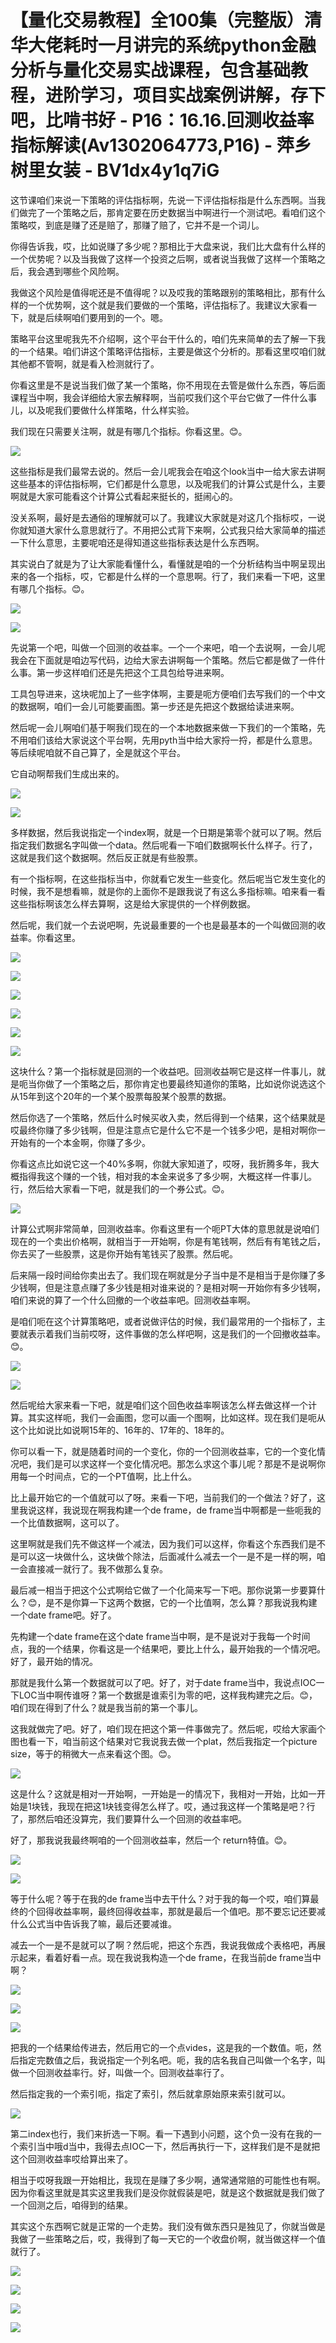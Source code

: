 # 【量化交易教程】全100集（完整版）清华大佬耗时一月讲完的系统python金融分析与量化交易实战课程，包含基础教程，进阶学习，项目实战案例讲解，存下吧，比啃书好 - P16：16.16.回测收益率指标解读(Av1302064773,P16) - 萍乡树里女装 - BV1dx4y1q7iG

这节课咱们来说一下策略的评估指标啊，先说一下评估指标指是什么东西啊。当我们做完了一个策略之后，那肯定要在历史数据当中啊进行一个测试吧。看咱们这个策略哎，到底是赚了还是赔了，那赚了赔了，它并不是一个词儿。

你得告诉我，哎，比如说赚了多少呢？那相比于大盘来说，我们比大盘有什么样的一个优势呢？以及当我做了这样一个投资之后啊，或者说当我做了这样一个策略之后，我会遇到哪些个风险啊。

我做这个风险是值得呢还是不值得呢？以及哎我的策略跟别的策略相比，那有什么样的一个优势啊，这个就是我们要做的一个策略，评估指标了。我建议大家看一下，就是后续啊咱们要用到的一个。嗯。

策略平台这里呢我先不介绍啊，这个平台干什么的，咱们先来简单的去了解一下我的一个结果。咱们讲这个策略评估指标，主要是做这个分析的。那看这里哎咱们就其他都不管啊，就是看入检测就行了。

你看这里是不是说当我们做了某一个策略，你不用现在去管是做什么东西，等后面课程当中啊，我会详细给大家去解释啊，当前哎我们这个平台它做了一件什么事儿，以及呢我们要做什么样策略，什么样实验。

我们现在只需要关注啊，就是有哪几个指标。你看这里。😊。

![](img/28e3c3e3cb4e7f2e4b1d9ee1dbe12329_1.png)

这些指标是我们最常去说的。然后一会儿呢我会在咱这个look当中一给大家去讲啊这些基本的评估指标啊，它们都是什么意思，以及呢我们的计算公式是什么，主要啊就是大家可能看这个计算公式看起来挺长的，挺闹心的。

没关系啊，最好是去通俗的理解就可以了。我建议大家就是对这几个指标哎，一说你就知道大家什么意思就行了。不用把公式背下来啊，公式我只给大家简单的描述一下什么意思，主要呢咱还是得知道这些指标表达是什么东西啊。

其实说白了就是为了让大家能看懂什么，看懂就是咱的一个分析结构当中啊呈现出来的各一个指标，哎，它都是什么样的一个意思啊。行了，我们来看一下吧，这里有哪几个指标。😊。



![](img/28e3c3e3cb4e7f2e4b1d9ee1dbe12329_3.png)

![](img/28e3c3e3cb4e7f2e4b1d9ee1dbe12329_4.png)

先说第一个吧，叫做一个回测的收益率。一个一个来吧，咱一个去说啊，一会儿呢我会在下面就是咱边写代码，边给大家去讲啊每一个策略。然后它都是做了一件什么事。第一步这样咱们还是先把这个工具包给导进来啊。

工具包导进来，这块呢加上了一些字体啊，主要是呃方便咱们去写我们的一个中文的数据啊，咱们一会儿可能要画图。第一步还是先把这个数据给读进来啊。

然后呢一会儿啊咱们基于啊我们现在的一个本地数据来做一下我们的一个策略，先不用咱们该给大家说这个平台啊，先用pyth当中给大家捋一捋，都是什么意思。等后续呢咱就不自己算了，全是就这个平台。

它自动啊帮我们生成出来的。

![](img/28e3c3e3cb4e7f2e4b1d9ee1dbe12329_6.png)

![](img/28e3c3e3cb4e7f2e4b1d9ee1dbe12329_7.png)

多样数据，然后我说指定一个index啊，就是一个日期是第零个就可以了啊。然后指定我们数据名字叫做一个data。然后呢看一下咱们数据啊长什么样子。行了，这就是我们这个数据啊。然后反正就是有些股票。

有一个指标啊，在这些指标当中，你就看它发生一些变化。然后呢当它发生变化的时候，我不是想看嘛，就是你的上面你不是跟我说了有这么多指标嘛。咱来看一看这些指标啊该怎么样去算啊，这是给大家提供的一个样例数据。

然后呢，我们就一个去说吧啊，先说最重要的一个也是最基本的一个叫做回测的收益率。你看这里。

![](img/28e3c3e3cb4e7f2e4b1d9ee1dbe12329_9.png)

![](img/28e3c3e3cb4e7f2e4b1d9ee1dbe12329_10.png)

![](img/28e3c3e3cb4e7f2e4b1d9ee1dbe12329_11.png)

![](img/28e3c3e3cb4e7f2e4b1d9ee1dbe12329_12.png)

![](img/28e3c3e3cb4e7f2e4b1d9ee1dbe12329_13.png)

![](img/28e3c3e3cb4e7f2e4b1d9ee1dbe12329_14.png)

这块什么？第一个指标就是回测的一个收益吧。回测收益啊它是这样一件事儿，就是呃当你做了一个策略之后，那你肯定也要最终知道你的策略，比如说你说选这个从15年到这个20年的一个某个股票每股某个股票的数据。

然后你选了一个策略，然后什么时候买收入卖，然后得到一个结果，这个结果就是哎最终你赚了多少钱啊，但是注意点它是什么它不是一个钱多少吧，是相对啊你一开始有的一个本金啊，你赚了多少。

你看这点比如说它这一个40%多啊，你就大家知道了，哎呀，我折腾多年，我大概指得我这个赚的一个钱，相对我的本金来说多了多少啊，大概这样一件事儿。行，然后给大家看一下吧，就是我们的一个券公式。😊。



![](img/28e3c3e3cb4e7f2e4b1d9ee1dbe12329_16.png)

计算公式啊非常简单，回测收益率。你看这里有一个呃PT大体的意思就是说咱们现在的一个卖出价格啊，就相当于一开始啊，你是有笔钱啊，然后有有笔钱之后，你去买了一些股票，这是你开始有笔钱买了股票。然后呢。

后来隔一段时间给你卖出去了。我们现在啊就是分子当中是不是相当于是你赚了多少钱啊，但是注意点赚了多少钱是相对谁来说的？是相对啊一开始你有多少钱啊，咱们来说的算了一个什么回撤的一个收益率吧。回测收益率啊。

是咱们呃在这个计算策略吧，或者说做评估的时候，我们最常用的一个指标了，主要就表示着我们当前哎呀，这件事做的怎么样吧啊，这是我们的一个回撤收益率。😊。



![](img/28e3c3e3cb4e7f2e4b1d9ee1dbe12329_18.png)

![](img/28e3c3e3cb4e7f2e4b1d9ee1dbe12329_19.png)

然后呢给大家来看一下吧，就是咱们这个回色收益率啊该怎么样去做这样一个计算。其实这样呃，我们一会画图，您可以画一个图啊，比如这样。现在我们是呃从这个比如说比如说啊15年的、16年的、17年的、18年的。

你可以看一下，就是随着时间的一个变化，你的一个回测收益率，它的一个变化情况吧，我们是可以求这样一个变化情况吧。那怎么求这个事儿呢？那是不是说啊你用每一个时间点，它的一个PT值啊，比上什么。

比上最开始它的一个值就可以了呀。来看一下吧，当前我们的一个做法？好了，这里我说这样，我说现在啊我构建一个de frame，de frame当中啊都是一些呃我的一个比值数据啊，这可以了。

这里啊就是我们先不做这样一个减法，因为我们可以这样，你看这个东西我们是不是可以这一块做什么，这块做个除法，后面减什么减去一个一是不是一样的啊，咱一会直接减一就行了。我不做那么复杂。

最后减一相当于把这个公式啊给它做了一个化简来写一下吧。那你说第一步要算什么？😊，是不是你算一下这两个数据，它的一个比值啊，怎么算？那我说我构建一个date frame吧。好了。

先构建一个date frame在这个date frame当中啊，是不是说对于我每一个时间点，我的一个结果，你看这是一个结果吧，要比上什么，最开始我的一个情况吧。好了，最开始的情况。

那就是我什么第一个数据就可以了吧。好了，对于date frame当中，我说点IOC一下LOC当中啊传谁呀？第一个数据是谁索引为零的吧，这样我构建完之后。😊，咱们现在得到了什么？就是我当前的第一个事儿。

这我就做完了吧。好了，咱们现在把这个第一件事做完了。然后呢，哎给大家画个图也看一下，咱当前这个结果对它我说我去做一个plat，然后我指定一个picture size，等于的稍微大一点来看这个图。😊。



![](img/28e3c3e3cb4e7f2e4b1d9ee1dbe12329_21.png)

这是什么？这就是相对一开始啊，一开始是一的情况下，我相对一开始，比如一开始是1块钱，我现在把这1块钱变得怎么样了。哎，通过我这样一个策略是吧？行了，那然后咱还没算完，我们要算什么一个回测的收益率吧。

好了，那我说我最终啊咱的一个回测收益率，然后一个 return特值。😊。

![](img/28e3c3e3cb4e7f2e4b1d9ee1dbe12329_23.png)

![](img/28e3c3e3cb4e7f2e4b1d9ee1dbe12329_24.png)

等于什么呢？等于在我的de frame当中去干什么？对于我的每一个哎，咱们算最终的个回得收益率啊，最终回得收益率，那就是最后一个值吧。那不要忘记还要减什么公式当中告诉我了嘛，最后还要减谁。

减去一个一是不是就可以了啊？然后呢，把这个东西，我说我做成个表格吧，再展示起来，看着好看一点。现在我说我构造一个de frame，在我当前de frame当中啊？



![](img/28e3c3e3cb4e7f2e4b1d9ee1dbe12329_26.png)

![](img/28e3c3e3cb4e7f2e4b1d9ee1dbe12329_27.png)

![](img/28e3c3e3cb4e7f2e4b1d9ee1dbe12329_28.png)

把我的一个结果给传进去，然后用它的一个点vides，这是我的一个数值。呃，然后指定完数值之后，我说指定一个列名吧。呃，我的店名我自己叫做一个名字，叫做一个回测收益率行。好，叫做一个。回测收益率行了。

然后指定我的一个索引呃，指定了索引，然后就拿原始原来索引就可以。

![](img/28e3c3e3cb4e7f2e4b1d9ee1dbe12329_30.png)

第二index也行，我们来折选一下啊。看一下遇到小问题，这个负一没有在我的一个索引当中哦d当中，我得去点IOC一下，然后再执行一下，这样我们是不是就把这个回测收益率哎给算出来了。

相当于哎呀我跟一开始相比，我现在是赚了多少啊，通常通常赔的可能性也有啊。因为你看这里就是其实这里我我们是没你就假装是吧，就是这个数据就是我们做了一个回测之后，咱得到的结果。

其实这个东西啊它就是正常的一个走势。我们没有做东西只是独见了，你就当做是我做了一些策略之后，哎，我得到了每一天它的一个收盘价啊，就当做这样一个值就行了。



![](img/28e3c3e3cb4e7f2e4b1d9ee1dbe12329_32.png)

![](img/28e3c3e3cb4e7f2e4b1d9ee1dbe12329_33.png)

![](img/28e3c3e3cb4e7f2e4b1d9ee1dbe12329_34.png)

![](img/28e3c3e3cb4e7f2e4b1d9ee1dbe12329_35.png)